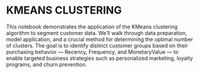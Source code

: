 # KMEANS CLUSTERING

This notebook demonstrates the application of the KMeans clustering algorithm to segment customer data. We’ll walk through data preparation, model application, and a crucial method for determining the optimal number of clusters. The goal is to identify distinct customer groups based on their purchasing behavior — Recency, Frequency, and MonetaryValue — to enable targeted business strategies such as personalized marketing, loyalty programs, and churn prevention.

